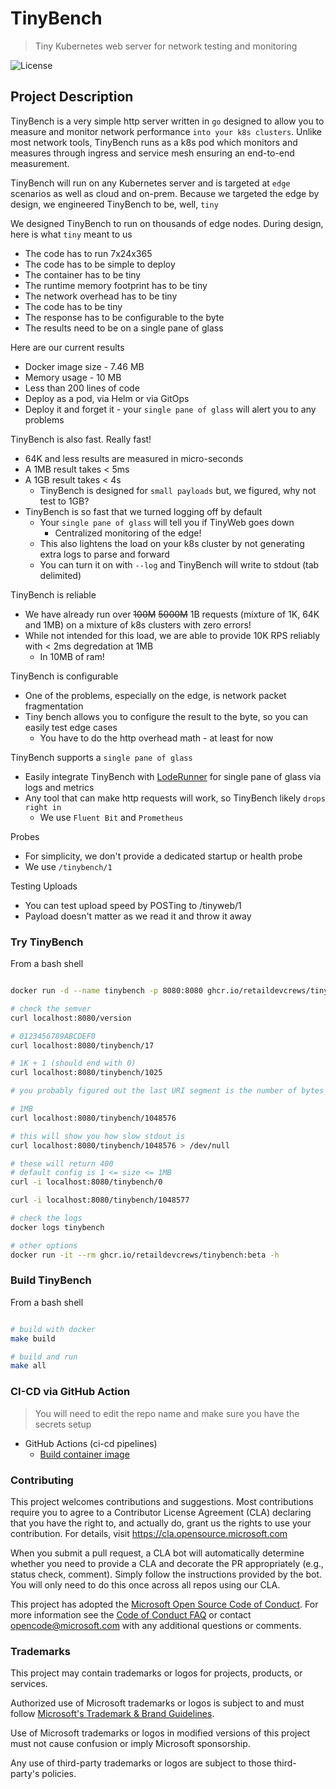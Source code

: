 # TinyBench

> Tiny Kubernetes web server for network testing and monitoring

![License](https://img.shields.io/badge/license-MIT-green.svg)

## Project Description

TinyBench is a very simple http server written in `go` designed to allow you to measure and monitor network performance `into your k8s clusters`. Unlike most network tools, TinyBench runs as a k8s pod which monitors and measures through ingress and service mesh ensuring an end-to-end measurement.

TinyBench will run on any Kubernetes server and is targeted at `edge` scenarios as well as cloud and on-prem. Because we targeted the edge by design, we engineered TinyBench to be, well, `tiny`

We designed TinyBench to run on thousands of edge nodes. During design, here is what `tiny` meant to us

- The code has to run 7x24x365
- The code has to be simple to deploy
- The container has to be tiny
- The runtime memory footprint has to be tiny
- The network overhead has to be tiny
- The code has to be tiny
- The response has to be configurable to the byte
- The results need to be on a single pane of glass

Here are our current results

- Docker image size - 7.46 MB
- Memory usage - 10 MB
- Less than 200 lines of code
- Deploy as a pod, via Helm or via GitOps
- Deploy it and forget it - your `single pane of glass` will alert you to any problems

TinyBench is also fast. Really fast!

- 64K and less results are measured in micro-seconds
- A 1MB result takes < 5ms
- A 1GB result takes < 4s
  - TinyBench is designed for `small payloads` but, we figured, why not test to 1GB?
- TinyBench is so fast that we turned logging off by default
  - Your `single pane of glass` will tell you if TinyWeb goes down
    - Centralized monitoring of the edge!
  - This also lightens the load on your k8s cluster by not generating extra logs to parse and forward
  - You can turn it on with `--log` and TinyBench will write to stdout (tab delimited)

TinyBench is reliable

- We have already run over ~~100M~~ ~~5000M~~ 1B requests (mixture of 1K, 64K and 1MB) on a mixture of k8s clusters with zero errors!
- While not intended for this load, we are able to provide 10K RPS reliably with < 2ms degredation at 1MB
  - In 10MB of ram!

TinyBench is configurable

- One of the problems, especially on the edge, is network packet fragmentation
- Tiny bench allows you to configure the result to the byte, so you can easily test edge cases
  - You have to do the http overhead math - at least for now

TinyBench supports a `single pane of glass`

- Easily integrate TinyBench with [LodeRunner](https://github.com/retaildevcrews/loderunner) for single pane of glass via logs and metrics
- Any tool that can make http requests will work, so TinyBench likely `drops right in`
  - We use `Fluent Bit` and `Prometheus`

Probes

- For simplicity, we don't provide a dedicated startup or health probe
- We use `/tinybench/1`

Testing Uploads

- You can test upload speed by POSTing to /tinyweb/1
- Payload doesn't matter as we read it and throw it away

### Try TinyBench

From a bash shell

```bash

docker run -d --name tinybench -p 8080:8080 ghcr.io/retaildevcrews/tinybench:beta --log

# check the semver
curl localhost:8080/version

# 0123456789ABCDEF0
curl localhost:8080/tinybench/17

# 1K + 1 (should end with 0)
curl localhost:8080/tinybench/1025

# you probably figured out the last URI segment is the number of bytes

# 1MB
curl localhost:8080/tinybench/1048576

# this will show you how slow stdout is
curl localhost:8080/tinybench/1048576 > /dev/null

# these will return 400
# default config is 1 <= size <= 1MB
curl -i localhost:8080/tinybench/0

curl -i localhost:8080/tinybench/1048577

# check the logs
docker logs tinybench

# other options
docker run -it --rm ghcr.io/retaildevcrews/tinybench:beta -h

```

### Build TinyBench

From a bash shell

```bash

# build with docker
make build

# build and run
make all

```

### CI-CD via GitHub Action

> You will need to edit the repo name and make sure you have the secrets setup

- GitHub Actions (ci-cd pipelines)
  - [Build container image](./.github/workflows/build.yaml)

### Contributing

This project welcomes contributions and suggestions.  Most contributions require you to agree to a Contributor License Agreement (CLA) declaring that you have the right to, and actually do, grant us the rights to use your contribution. For details, visit <https://cla.opensource.microsoft.com>

When you submit a pull request, a CLA bot will automatically determine whether you need to provide a CLA and decorate the PR appropriately (e.g., status check, comment). Simply follow the instructions provided by the bot. You will only need to do this once across all repos using our CLA.

This project has adopted the [Microsoft Open Source Code of Conduct](https://opensource.microsoft.com/codeofconduct/). For more information see the [Code of Conduct FAQ](https://opensource.microsoft.com/codeofconduct/faq/) or contact [opencode@microsoft.com](mailto:opencode@microsoft.com) with any additional questions or comments.

### Trademarks

This project may contain trademarks or logos for projects, products, or services.

Authorized use of Microsoft trademarks or logos is subject to and must follow [Microsoft's Trademark & Brand Guidelines](https://www.microsoft.com/en-us/legal/intellectualproperty/trademarks/usage/general).

Use of Microsoft trademarks or logos in modified versions of this project must not cause confusion or imply Microsoft sponsorship.

Any use of third-party trademarks or logos are subject to those third-party's policies.
